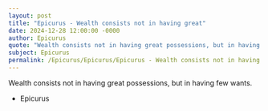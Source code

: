 ```yaml
---
layout: post
title: "Epicurus - Wealth consists not in having great"
date: 2024-12-28 12:00:00 -0000
author: Epicurus
quote: "Wealth consists not in having great possessions, but in having few wants."
subject: Epicurus
permalink: /Epicurus/Epicurus/Epicurus - Wealth consists not in having great
---
```


Wealth consists not in having great possessions, but in having few wants.

- Epicurus

